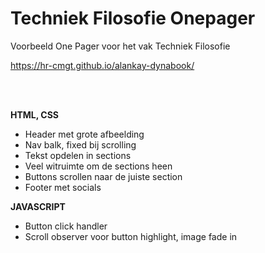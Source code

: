 # Techniek Filosofie Onepager

Voorbeeld One Pager voor het vak Techniek Filosofie

https://hr-cmgt.github.io/alankay-dynabook/

<Br>
<Br>

**HTML, CSS**

- Header met grote afbeelding
- Nav balk, fixed bij scrolling
- Tekst opdelen in sections
- Veel witruimte om de sections heen
- Buttons scrollen naar de juiste section
- Footer met socials 

**JAVASCRIPT**

- Button click handler
- Scroll observer voor button highlight, image fade in